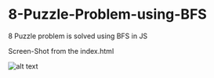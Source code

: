 # 8-Puzzle-Problem-using-BFS
8 Puzzle problem is solved using BFS in JS

Screen-Shot from the index.html

![alt text](https://github.com/dipeshrai123/8-Puzzle-Problem-using-BFS/blob/master/Screenshots/Screen%20Shot.jpg)
